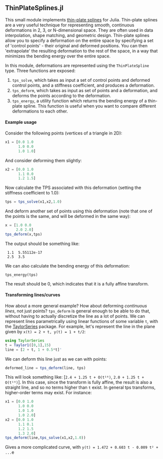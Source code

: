 ThinPlateSplines.jl
--------

This small module implements [thin-plate splines](https://en.wikipedia.org/wiki/Thin_plate_spline) for Julia. Thin-plate splines are a very useful technique for representing smooth, continuous deformations in 2, 3, or N-dimensional space. They are often used in data interpolation, shape matching, and geometric design. Thin-plate splines allow you to specify a deformation on the entire space by specifying a set of 'control points' - their original and deformed positions. You can then 'extrapolate' the resulting deformation to the rest of the space, in a way that minimizes the bending energy over the entire space.

In this module, deformations are represented using the `ThinPlateSpline` type. Three functions are exposed:

1. `tps_solve`, which takes as input a set of control points and deformed control points, and a stiffness coefficient, and produces a deformation. 
2. `tps_deform`, which takes as input as set of points and a deformation, and deforms the points according to the deformation.
3. `tps_energy`, a utility function which returns the bending energy of a thin-plate spline. This function is useful when you want to compare different deformations to each other.

#### Example usage
Consider the following points (vertices of a triangle in 2D):

```julia
x1 = [0.0 1.0 
      1.0 0.0
      1.0 1.0]
```

And consider deforming them slightly:

```julia
x2 = [0.0 1.0
      1.1 0.0
      1.2 1.5]
```

Now calculate the TPS associated with this deformation (setting the stiffness coefficient to 1.0):

```julia
tps = tps_solve(x1,x2,1.0)
```

And deform another set of points using this deformation (note that one of the points is the same, and will be deformed in the same way):

```julia
x = [1.0 0.0
     2.0 2.0]
tps_deform(x,tps)
```

The output should be something like:
```
 1.1  5.55112e-17
 2.5  3.5
```

We can also calculate the bending energy of this deformation:

```
tps_energy(tps)
```

The result should be 0, which indicates that it is a fully affine transform.

#### Transforming lines/curves

How about a more general example? How about deforming *continuous lines*, not just points? `tps_deform` is general enough to be able to do that, without having to actually discretize the line as a lot of points. We can represent lines parametrically using linear functions of some variable `t`, with the [TaylorSeries](https://github.com/JuliaDiff/TaylorSeries.jl) package. For example, let's represent the line in the plane given by `x(t) = 2 + t, y(t) = 1 + t/2`:
```julia
using TaylorSeries
t = Taylor1([0,1],15)
line = [2 + t, 1 + 0.5*t]'
```

We can deform this line just as we can with points:
```julia
deformed_line = tps_deform(line, tps)
```

This will look something like: [`2.4 + 1.25 t + O(t¹⁶)`,  `2.0 + 1.25 t + O(t¹⁶)`]. In this case, since the transform is fully affine, the result is also a straight line, and so no terms higher than `t` exist. In general tps transforms, higher-order terms may exist. For instance:

```julia
x1 = [0.0 1.0
      1.0 0.0
      1.0 1.0
      1.0 2.0]
x2 = [0.0 1.0
      1.1 0.1
      1.2 1.5
      1.3 2.0]
tps_deform(line,tps_solve(x1,x2,1.0))
```

Gives a more complicated curve, with `y(t) = 1.472 + 0.603 t - 0.009 t² + ...`e